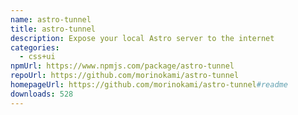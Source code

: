 ```yaml
---
name: astro-tunnel
title: astro-tunnel
description: Expose your local Astro server to the internet
categories:
  - css+ui
npmUrl: https://www.npmjs.com/package/astro-tunnel
repoUrl: https://github.com/morinokami/astro-tunnel
homepageUrl: https://github.com/morinokami/astro-tunnel#readme
downloads: 528
---
```

